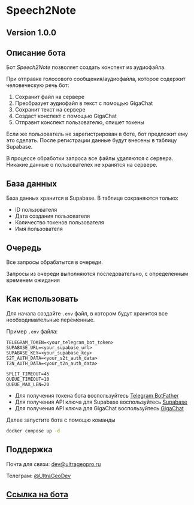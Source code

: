 # Speech2Note
## Version 1.0.0


## Описание бота

Бот *Speech2Note* позволяет создать конспект из аудиофайла.

При отправке голосового сообщения/аудиофайла, которое содержит человеческую речь бот:
1. Сохранит файл на сервере
2. Преобразует аудиофайл в текст с помощью GigaChat
3. Сохранит текст на сервере
4. Создаст конспект с помощью GigaChat
5. Отправит конспект пользователю, спишет токены

Если же пользователь не зарегистрирован в боте, бот предложит ему это сделать.
После регистрации данные будут внесены в таблицу Supabase.

В процессе обработки запроса все файлы удаляются с сервера.
Никакие данные о пользователех не хранятся на сервере.

## База данных

База данных хранится в Supabase.
В таблице сохраняются только:
- ID пользователя
- Дата создания пользователя
- Количество токенов пользователя
- Имя пользователя

## Очередь

Все запросы обрабатытся в очереди.

Запросы из очереди выполняются последовательно, с определенным временем ожидания

## Как использовать

Для начала создайте `.env` файл, в котором будут хранится все необходимательные переменные.

Пример `.env` файла:
```
TELEGRAM_TOKEN=<your_telegram_bot_token>
SUPABASE_URL=<your_supabase_url>
SUPABASE_KEY=<your_supabase_key>
S2T_AUTH_DATA=<your_s2t_auth_data>
T2N_AUTH_DATA=<your_t2n_auth_data>

SPLIT_TIMEOUT=45
QUEUE_TIMEOUT=10
QUEUE_MAX_LEN=20
```

- Для получения токена бота воспользуйтесь [Telegram BotFather](https://telegram.me/BotFather)
- Для получения API ключа для Supabase воспользуйтесь [Supabase](https://supabase.com/docs)
- Для получения API ключа для GigaChat воспользуйтесь [GigaChat](https://developers.sber.ru/)

Далее запустите бота с помощю команды
```bash
docker compose up -d
```

## Поддержка
Почта для связи: dev@ultrageopro.ru

Телеграм: [@UltraGeoDev](https://t.me/UlraGeoDev)
## [Ссылка на бота](https://t.me/speech2notes_bot)
